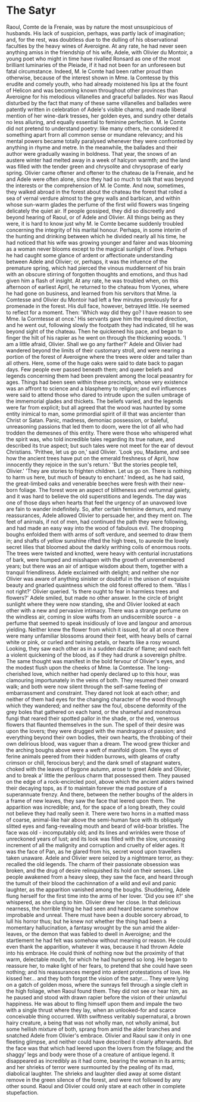 # The Satyr


Raoul, Comte de la Frenaie, was by nature the most unsuspicious of husbands. His lack of suspicion, perhaps, was partly lack of imagination; and, for the rest, was doubtless due to the dulling of his observational faculties by the heavy wines of Averoigne. At any rate, he had never seen anything amiss in the friendship of his wife, Adele, with Olivier du Montoir, a young poet who might in time have rivalled Ronsard as one of the most brilliant luminaries of the Pleiade, if it had not been for an unforeseen but fatal circumstance. Indeed, M. le Comte had been rather proud than otherwise, because of the interest shown in Mme. la Comtesse by this erudite and comely youth, who had already moistened his lips at the fount of Helicon and was becoming known throughout other provinces than Averoigne for his melodious villanelles and graceful ballades. Nor was Raoul disturbed by the fact that many of these same villanelles and ballades were patently written in celebration of Adele's visible charms, and made liberal mention of her wine-dark tresses, her golden eyes, and sundry other details no less alluring, and equally essential to feminine perfection. M. le Comte did not pretend to understand poetry: like many others, he considered it something apart frorn all common sense or mundane relevancy; and his mental powers became totally paralysed whenever they were confronted by anything in rhyme and metre. In the meanwhile, the ballades and their author were gradually waxing in boldness.
That year, the snows of an austere winter had melted away in a week of halcyon warmth; and the land was filled with the tender green and chrysolite and chrysoprase of early spring. Olivier came oftener and oftener to the chateau de la Frenaie, and he and Adele were often alone, since they had so much to talk that was beyond the interests or the comprehension of M. le Comte. And now, sometimes, they walked abroad in the forest about the chateau the forest that rolled a sea of vernal verdure almost to the grey walls and barbican, and within whose sun-warm glades the perfume of the first wild flowers was tingeing delicately the quiet air. If people gossiped, they did so discreetly and beyond hearing of Raoul, or of Adele and Olivier.
All things being as they were, it is hard to know just why M. le Comte became suddenly troubled concerning the integrity of his marital honour. Perhaps, in some interim of the hunting and drinking between which he divided nearly all his time, he had noticed that his wife was growing younger and fairer and was blooming as a woman never blooms except to the magical sunlight of love. Perhaps he had caught some glance of ardent or affectionate understanding between Adele and Olivier; or, perhaps, it was the infuence of the premature spring, which had pierced the vinous muddlernent of his brain with an obscure stirring of forgotten thoughts and emotions, and thus had given him a flash of insight. At any rate, he was troubled when, on this afternoon of earliest April, he returned to the chateau from Vyones, where he had gone on business, and learned from his servitors that Mme. la Comtesse and Olivier du Montoir had left a few minutes previously for a promenade in the forest. His dull face, however, betrayed little. He seemed to reflect for a moment. Then:
'Which way did they go? I have reason to see Mme. la Cormtesse at once.'
His servants gave him the required direction, and he went out, following slowly the footpath they had indicated, till he was beyond sight of the chateau. Then he quickened his pace, and began to finger the hilt of his rapier as he went on through the thickening woods.
'I am a little afraid, Olivier. Shall we go any farther?'
Adele and Olivier had wandered beyond the limits of their customary stroll, and were nearing a portion of the forest of Averoigne where the trees were older and taller than all others. Here, some of the huge oaks were said to date back to pagan days. Few people ever passed beneath them; and queer beliefs and legends concerning them had been prevalent among the local peasantry for ages. Things had been seen within these precincts, whose very existence was an affront to science and a blasphemy to religion; and evil influences were said to attend those who dared to intrude upon the sullen umbrage of the immemorial glades and thickets. The beliefs varied, and the legends were far from explicit; but all agreed that the wood was haunted by some entity inimical to man, some primordial spirit of ill that was ancienter than Christ or Satan. Panic, madness, demoniac possession, or baleful, unreasoning passions that led them to doom, were the lot of all who had trodden the demesnes of this entity. There were those who whispered what the spirit was, who told incredible tales regarding its true nature, and described its true aspect; but such tales were not meet for the ear of devout Christians.
'Prithee, let us go on,' said Olivier. 'Look you, Madame, and see how the ancient trees have put on the emerald freshness of April, how innocently they rejoice in the sun's return.'
'But the stories people tell, Olivier.'
'They are stories to frighten children. Let us go on. There is nothing to harm us here, but much of beauty to enchant.'
Indeed, as he had said, the great-limbed oaks and venerable beeches were fresh with their new-born foliage. The forest wore an aspect of blitheness and vertumnal gaiety, and it was hard to believe the old superstitions and legends. The day was one of those days when hearts that feel the urgency of an unavowed love are fain to wander indefinitely. So, after certain feminine demurs, and many reassurances, Adele allowed Olivier to persuade her, and they ment on.
The feet of anirnals, if not of men, had continued the path they were following, and had made an easy way into the wood of fabulous evil. The drooping boughs enfolded them with arms of soft verdure, and seemed to draw them in; and shafts of yellow sunshine rifted the high trees, to aureole the lovely secret lilies that bloomed about the darkly writhing coils of enormous roots. The trees were twisted and knotted, were heavy with centurial incrustations of bark, were humped and misshapen with the growth of unremembered years; but there was an air of antique wisdom about them, together with a tranquil friendliness. Adele exclaimed with delight; and neither she nor Olivier was aware of anything sinister or doubtful in the unison of exquisite beauty and gnarled quaintness which the old forest offered to them.
'Was I not right?' Olivier queried. 'Is there ought to fear in harmless trees and flowers?'
Adele smiled, but made no other answer. In the circle of bright sunlight where they were now standing, she and Olivier looked at each other with a new and pervasive intimacy. There was a strange perfume on the windless air, coming in slow wafts from an undiscernible source - a perfume that seemed to speak insidiously of love and langour and amorous yielding. Neither knew the flower from which it issued, for all at once there were many unfamiliar blossoms around their feet, with heavy bells of carnal white or pink, or curled and twining petals, or hearts like a rosy wound. Looking, they saw each other as in a sudden dazzle of flame; and each felt a violent quickening of the blood, as if they had drunk a sovereign philtre. The same thought was manifest in the bold fervour of Olivier's eyes, and the modest flush upon the cheeks of Mme. la Comtesse. The long-cherished love, which neither had openly declared up to this hour, was clamouring importunately in the veins of both. They resumed their onward walk; and both were now silent through the self-same feeling of embarrassment and constraint.
They dared not look at each other; and neither of them had eyes for the changing character of the wood through which they wandered; and neither saw the foul, obscene deformity of the grey boles that gathered on each hand, or the shameful and monstrous fungi that reared their spotted pallor in the shade, or the red, venerous flowers that flaunted themselves in the sun. The spell of their desire was upon the lovers; they were drugged with the mandragora of passion; and everything beyond their own bodies, their own hearts, the throbbing of their own delirious blood, was vaguer than a dream.
The wood grew thicker and the arching boughs above were a weft of manifold gloom. The eyes of ferine animals peered from their hidden burrows, with gleams of crafty crimson or chill, ferocious beryl; and the dank smell of stagnant waters, choked with the leaves of bygone autumn, arose to greet Adele and Olivier, and to break a' little the perilous charm that possessed them.
They paused on the edge of a rock-encircled pool, above which the ancient alders twined their decaying tops, as if to maintain forever the mad posture of a superannuate frenzy. And there, between the nether boughs of the alders in a frame of new leaves, they saw the face that leered upon them.
The apparition was incredible; and, for the space of a long breath, they could not believe they had really seen it. There were two horns in a matted mass of coarse, animal-like hair above the semi-human face with its obliquely slitted eyes and fang-revealing mouth and beard of wild-boar bristles. The face was old - incomputably old; and its lines and wrinkles were those of unreckoned years of lust; and its look was filled with the slow, unceasing increment of all the malignity and corruption and cruelty of elder ages. It was the face of Pan, as he glared from his, secret wood upon travellers taken unaware.
Adele and Olivier were seized by a nightmare terror, as they: recalled the old legends. The charm of their passionate obsession was broken, and the drug of desire relinquished its hold on their senses. Like people awakened from a heavy sleep, they saw the face, and heard through the tumult of their blood the cachinnation of a wild and evil and panic laughter, as the apparition vanished among the boughs.
Shuddering, Adele flung herself for the first time into the arms of her lover.
'Did you see it?' she whispered, as she clung to him.
Olivier drew her close. In that delicious nearness, the horrible thing he had seen and heard became somehow improbable and unreal. There must have been a double sorcery abroad, to lull his horror thus; but he knew not whether the thing had been a momentary hallucination, a fantasy wrought by the sun amid the alder-leaves, or the demon that was fabled to dwell in Averoigne; and the startlement he had felt was somehow without meaning or reason. He could even thank the apparition, whatever it was, because it had thrown Adele into his embrace. He could think of nothing now but the proximity of that warm, delectable mouth, for which he had hungered so long. He began to reassure her, to make light of her fears, to pretend that she could have seen nothing; and his reassurances merged into ardent protestations of love. He kissed her... and they both forgot the vision of the satyr....
They were lying on a gatch of golden moss, where the sunrays fell through a single cleft in the high foliage, when Raoul found them. They did not see or hear him, as he paused and stood with drawn rapier before the vision of their unlawful happiness.
He was about to fling himself upon them and impale the two with a single thrust where they lay, when an unlooked-for and scarce conceivable thing occurred. With swiftness veritably supernatural, a brown hairy creature, a being that was not wholly man, not wholly animal, but some hellish mixture of both, sprang from amid the alder branches and snatched Adele from Olivier's embrace. Olivier and Raoul saw it only in one fleeting glimpse, and neither could have described it clearly afterwards. But the face was that which had leered upon the lovers from the foliage; and the shaggy' legs and body were those of a creature of antique legend. It disappeared as incredibly as it had come, bearing the woman in its arms; and her shrieks of terror were surmounted by the pealing of its mad, diabolical laughter.
The shrieks and laughter died away at some distant remove in the green silence of the forest, and were not followed by any other sound. Raoul and Olivier could only stare at each other in complete stupefaction.